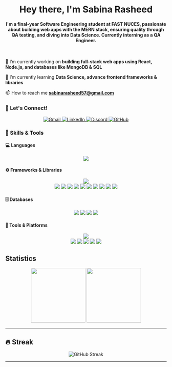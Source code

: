 <h1 align="center">Hey there, I'm Sabina Rasheed </h1>
<h4 align="center"> I'm a final-year Software Engineering student at FAST NUCES, passionate about building web apps with the MERN stack, ensuring quality through QA testing, and diving into Data Science. Currently interning as a QA Engineer.</h4>
&nbsp;

🔭 I’m currently working on **building full-stack web apps using React, Node.js, and databases like MongoDB & SQL**

🌱 I’m currently learning **Data Science, advance frontend frameworks & libraries**

📫 How to reach me **sabinarasheed57@gmail.com**


### 🧩 Let's Connect!

<p align="center"> 
  <a href="mailto:sabinarasheed57@gmail.com" target="_blank"> <img src="https://img.shields.io/badge/Gmail-D14836?style=for-the-badge&logo=gmail&logoColor=white" alt="Gmail" /> </a>
<a href="https://www.linkedin.com/in/sabina-rasheed-12ba45290/" target="_blank"> <img src="https://img.shields.io/badge/LinkedIn-0A66C2?style=for-the-badge&logo=linkedin&logoColor=white" alt="LinkedIn" /> </a>
<a href="https://discord.com/users/1173666379610730598 " target="_blank"> <img src="https://img.shields.io/badge/Discord-5865F2?style=for-the-badge&logo=discord&logoColor=white" alt="Discord" /> </a>
<a href="https://github.com/SabinaRasheed" target="_blank"> <img src="https://img.shields.io/badge/GitHub-181717?style=for-the-badge&logo=github&logoColor=white" alt="GitHub" /> </a> </p>

### 💼 Skills & Tools

#### 💻 Languages
<p align="center">
  <img src="https://skillicons.dev/icons?i=js,ts,java,python,html,css" />
</p>

#### ⚙️ Frameworks & Libraries
<p align="center">
  <img src="https://skillicons.dev/icons?i=react,nodejs,express,nextjs,dotnet,flask,bootstrap,tailwind,chartjs" />
  <br/>
  <img src="https://img.shields.io/badge/Framer_Motion-EF6C00?style=flat&logo=framer&logoColor=white" />
  <img src="https://img.shields.io/badge/NumPy-013243?style=flat&logo=numpy&logoColor=white" />
  <img src="https://img.shields.io/badge/Pandas-150458?style=flat&logo=pandas&logoColor=white" />
  <img src="https://img.shields.io/badge/Matplotlib-2A2A2A?style=flat&logo=python&logoColor=white" />
  <img src="https://img.shields.io/badge/Seaborn-2A2A2A?style=flat&logo=python&logoColor=white" />
  <img src="https://img.shields.io/badge/Scikit_Learn-F7931E?style=flat&logo=scikit-learn&logoColor=white" />
  <img src="https://img.shields.io/badge/Selenium-43B02A?style=flat&logo=selenium&logoColor=white" />
  <img src="https://img.shields.io/badge/Gherkin-5C2D91?style=flat&logo=cucumber&logoColor=white" />
  <img src="https://img.shields.io/badge/GSAP-88CE02?style=flat&logo=greensock&logoColor=white" />
  <img src="https://img.shields.io/badge/Three.js-000000?style=flat&logo=three.js&logoColor=white" />
</p>

#### 🗄️ Databases
<p align="center">
  <img src="https://img.shields.io/badge/MySQL-005C84?style=flat&logo=mysql&logoColor=white" />
  <img src="https://img.shields.io/badge/MongoDB-47A248?style=flat&logo=mongodb&logoColor=white" />
  <img src="https://img.shields.io/badge/Oracle-F80000?style=flat&logo=oracle&logoColor=white" />
  <img src="https://img.shields.io/badge/SQL-336791?style=flat&logo=postgresql&logoColor=white" />
</p>


#### 🧰 Tools & Platforms
<p align="center">
  <img src="https://skillicons.dev/icons?i=git,github,vscode,figma,postman" />
  <br/>
  <img src="https://img.shields.io/badge/IntelliJ_IDEA-000000?style=flat&logo=intellijidea&logoColor=white" />
  <img src="https://img.shields.io/badge/Anaconda-44A833?style=flat&logo=anaconda&logoColor=white" />
  <img src="https://img.shields.io/badge/ClickUp-7B68EE?style=flat&logo=clickup&logoColor=white" />
<img src="https://img.shields.io/badge/Cisco_Packet_Tracer-1BA0D7?style=flat&logo=cisco&logoColor=white" />
    <img src="https://img.shields.io/badge/Jupyter-F37626?style=flat&logo=jupyter&logoColor=white" />
</p>

## Statistics

<p align="center">
  <img src="https://github-readme-stats.vercel.app/api?username=sabinarasheed&show_icons=true&theme=radical&count_private=true" height="170" />
  <img src="https://github-readme-stats.vercel.app/api/top-langs/?username=sabinarasheed&layout=compact&theme=radical" height="170" />
</p>

---

## 🔥 Streak

<p align="center">
  <img src="https://streak-stats.demolab.com?user=sabinarasheed&theme=radical&date_format=M%20j%5B%2C%20Y%5D" alt="GitHub Streak" />
</p>

---



